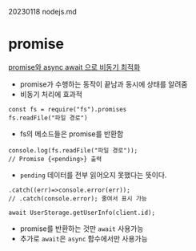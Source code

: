 20230118 nodejs.md

# promise
[promise와 async await 으로 비동기 최적화](https://youtu.be/dchFLwlpI-c)
- promise가 수행하는 동작이 끝남과 동시에 상태를 알려줌
- 비동기 처리에 효과적

```
const fs = require("fs").promises
fs.readFile("파일 경로")
```
- fs의 메소드들은 promise를 반환함

```
console.log(fs.readFile("파일 경로")); 
// Promise {<pending>} 출력
```
- `pending` 데이터를 전부 읽어오지 못했다는 뜻이다.

```
.catch((err)=>console.error(err));
// .catch(console.error); 줄여서 표시 가능
```

```
await UserStorage.getUserInfo(client.id);
```
- promise를 반환하는 것만 `await` 사용가능
- 추가로 `await`은 `async` 함수에서만 사용가능

